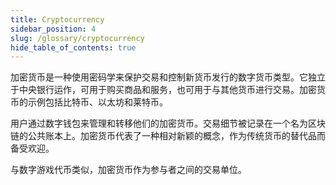 ```yaml
---
title: Cryptocurrency
sidebar_position: 4
slug: /glossary/cryptocurrency
hide_table_of_contents: true
---
```


加密货币是一种使用密码学来保护交易和控制新货币发行的数字货币类型。它独立于中央银行运作，可用于购买商品和服务，也可用于与其他货币进行交易。加密货币的示例包括比特币、以太坊和莱特币。

用户通过数字钱包来管理和转移他们的加密货币。交易细节被记录在一个名为区块链的公共账本上。加密货币代表了一种相对新颖的概念，作为传统货币的替代品而备受欢迎。

与数字游戏代币类似，加密货币作为参与者之间的交易单位。
